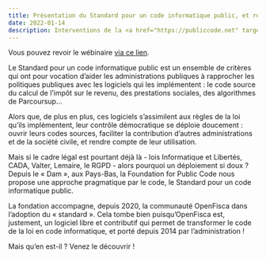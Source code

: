 ```yaml
---
title: Présentation du Standard pour un code informatique public, et retour d’expérience OpenFisca (EN)
date: 2022-01-14
description: Interventions de la <a href="https://publiccode.net" target="_blank">Foundation for Public Code</a> et de la communauté <a href="https://openfisca.org" target="_blank">OpenFisca</a>
---
```


Vous pouvez revoir le wébinaire [via ce lien](https://bbb-dinum-scalelite.visio.education.fr/playback/presentation/2.3/22298bc9d93b53540248207bc3f9e31260f3b4f1-1632473986713).

Le Standard pour un code informatique public est un ensemble de critères qui ont pour vocation d’aider les administrations publiques à rapprocher les politiques publiques avec les logiciels qui les implémentent : le code source du calcul de l’impôt sur le revenu, des prestations sociales, des algorithmes de Parcoursup…

Alors que, de plus en plus, ces logiciels s’assimilent aux règles de la loi qu’ils implémentent, leur contrôle démocratique se déploie doucement : ouvrir leurs codes sources, faciliter la contribution d’autres administrations et de la société civile, et rendre compte de leur utilisation.

Mais si le cadre légal est pourtant déjà là - lois Informatique et Libertés, CADA, Valter, Lemaire, le RGPD - alors pourquoi un déploiement si doux ? Depuis le « Dam », aux Pays-Bas, la Foundation for Public Code nous propose une approche pragmatique par le code, le Standard pour un code informatique public.

La fondation accompagne, depuis 2020, la communauté OpenFisca dans l’adoption du « standard ». Cela tombe bien puisqu’OpenFisca est, justement, un logiciel libre et contributif qui permet de transformer le code de la loi en code informatique, et porté depuis 2014 par l’administration !

Mais qu’en est-il ? Venez le découvrir !
